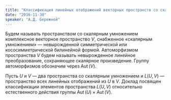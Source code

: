 ```yaml
---
title: "Классификация линейных отображений векторных пространств со скалярным умножением"
date: "2016-11-30"
speaker: "А.Д. Бережной"
---
```

Будем называть пространством со скалярным умножением комплексное векторное
пространство $V$, снабженное «скалярным умножением» — невырожденной
симметрической или кососимметрической билинейной формой. Автоморфизмом
пространства $V$ будем называть невырожденное линейное преобразование,
сохраняющее скалярное произведение. Группу автоморфизмов обозначим через
$\operatorname{Aut}(V)$.

Пусть $U$ и $V$ — два пространства со скалярным умножением и $L(U,V)$ —
пространство всех линейных отображений из $U$ в $V$. Доклад посвящен
классификации элементов пространства $L(U,V)$ относительно естественного
действия группы $\operatorname{Aut}(U) \times\operatorname{Aut}(V)$.

